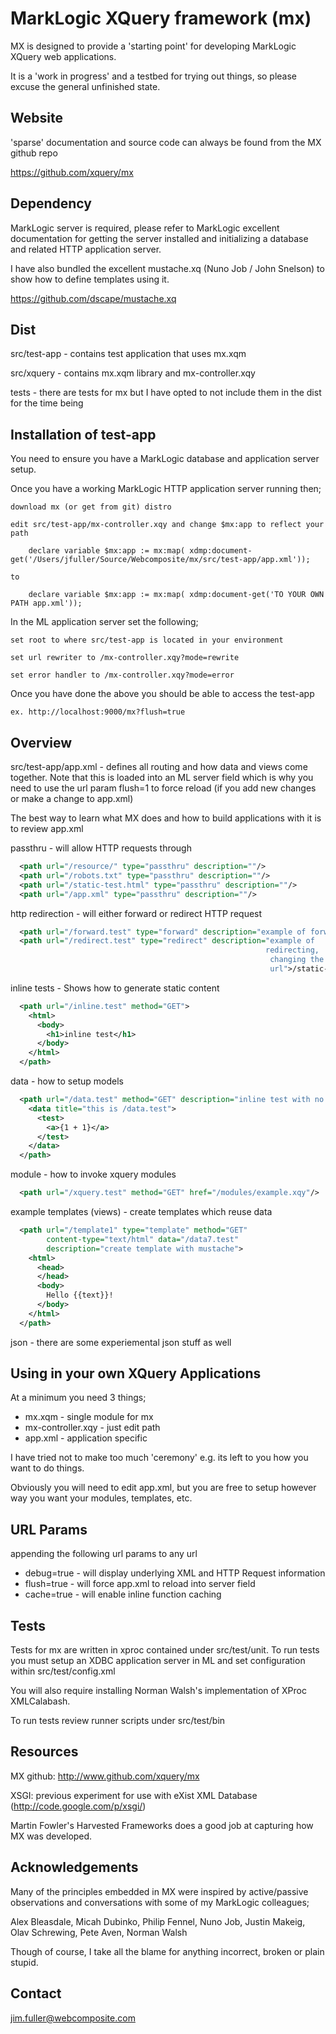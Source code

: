 # MarkLogic XQuery framework (mx)

MX is designed to provide a 'starting point' for developing MarkLogic XQuery web applications.

It is a 'work in progress' and a testbed for trying out things, so
please excuse the general unfinished state.

## Website

'sparse' documentation and source code can always be found from the MX github repo

https://github.com/xquery/mx


## Dependency

MarkLogic server is required, please refer to MarkLogic excellent documentation for getting 
the server installed and initializing a database and related HTTP application server.

I have also bundled the excellent mustache.xq (Nuno Job / John
Snelson) to show how to define templates using it.

https://github.com/dscape/mustache.xq


## Dist

src/test-app - contains test application that uses mx.xqm

src/xquery - contains mx.xqm library and mx-controller.xqy

tests -  there are tests for mx but I have opted to not include them
in the dist for the time being

## Installation of test-app

You need to  ensure you have a MarkLogic database and application
server setup. 

Once you have a working MarkLogic HTTP application server running then;

    download mx (or get from git) distro

    edit src/test-app/mx-controller.xqy and change $mx:app to reflect your path

        declare variable $mx:app := mx:map( xdmp:document-get('/Users/jfuller/Source/Webcomposite/mx/src/test-app/app.xml'));

    to

        declare variable $mx:app := mx:map( xdmp:document-get('TO YOUR OWN PATH app.xml'));

In the ML application server set the following;

    set root to where src/test-app is located in your environment

    set url rewriter to /mx-controller.xqy?mode=rewrite

    set error handler to /mx-controller.xqy?mode=error

Once you have done the above you should be able to access the test-app

    ex. http://localhost:9000/mx?flush=true

## Overview


src/test-app/app.xml - defines all routing and how data and views come
together. Note that this is loaded into an ML server field which is
why you need to use the url param flush=1 to force reload (if you add
new changes or make a change to app.xml)

The best way to learn what MX does and how to build applications with
it is to review app.xml

passthru - will allow HTTP requests through

```xml
  <path url="/resource/" type="passthru" description=""/>
  <path url="/robots.txt" type="passthru" description=""/>
  <path url="/static-test.html" type="passthru" description=""/>
  <path url="/app.xml" type="passthru" description=""/>
```

http redirection - will either forward or redirect HTTP request

```xml
  <path url="/forward.test" type="forward" description="example of forwarding">/static-test.html</path>
  <path url="/redirect.test" type="redirect" description="example of
                                                         redirecting,
                                                          changing the
                                                          url">/static-test.html</path>
```

inline tests - Shows how to generate static content

```xml
  <path url="/inline.test" method="GET">
    <html>
      <body>
        <h1>inline test</h1>
      </body>
    </html>
  </path>
```

data - how to setup models 

```xml
  <path url="/data.test" method="GET" description="inline test with no content type set, should fall back to using application/xml">
    <data title="this is /data.test">
      <test>
        <a>{1 + 1}</a>
      </test>
    </data>
  </path>
```

module - how to invoke xquery modules

```xml
  <path url="/xquery.test" method="GET" href="/modules/example.xqy"/>
```


example templates (views) - create templates which reuse data

```xml
  <path url="/template1" type="template" method="GET"
        content-type="text/html" data="/data7.test"
        description="create template with mustache">
    <html>
      <head>
      </head>
      <body>
        Hello {{text}}!
      </body>
    </html>
  </path>
```

json - there are some experiemental json stuff as well



## Using in your own XQuery Applications

At a minimum you need 3 things;

* mx.xqm - single module for mx
* mx-controller.xqy - just edit path
* app.xml - application specific

I have tried not to make too much 'ceremony' e.g. its left to you how
you want to do things.

Obviously you will need to edit app.xml, but you are free to setup
however way you want your modules, templates, etc.


## URL Params

appending the following url params to any url 

* debug=true - will display underlying XML and HTTP Request information
* flush=true - will force app.xml to reload into server field
* cache=true - will enable inline function caching

## Tests

Tests for mx are written in xproc contained under src/test/unit. To
run tests you must setup an XDBC application server in ML and set
configuration within src/test/config.xml

<config>
	<connection protocol="http" host="localhost" port="9002" username="test" password="test"/>
	<connection protocol="xdbc" host="localhost" port="9001" username="test" password="test"/>
</config>

You will also require installing Norman Walsh's implementation of
XProc XMLCalabash.

To run tests review runner scripts under src/test/bin

## Resources

MX github: http://www.github.com/xquery/mx

XSGI: previous experiment for use with eXist XML Database (http://code.google.com/p/xsgi/)

Martin Fowler's Harvested Frameworks does a good job at capturing how MX was developed.


## Acknowledgements


Many of the principles embedded in MX were inspired by active/passive
observations and conversations with some of my MarkLogic colleagues;

Alex Bleasdale, Micah Dubinko, Philip Fennel, Nuno Job, Justin Makeig,
Olav Schrewing, Pete Aven, Norman Walsh

Though of course, I take all the blame for anything incorrect, broken or plain stupid.


## Contact

jim.fuller@webcomposite.com
